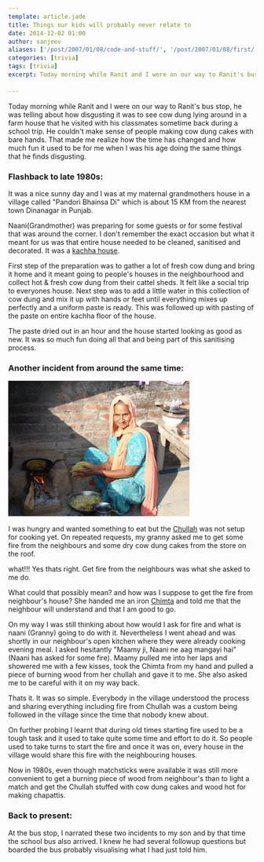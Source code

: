 ```yaml
---
template: article.jade
title: Things our kids will probably never relate to
date: 2014-12-02 01:00
author: sanjeev
aliases: ['/post/2007/01/08/code-and-stuff/', '/post/2007/01/08/first/', '/post/2008/01/08/first']
categories: [trivia]
tags: [trivia]
excerpt: Today morning while Ranit and I were on our way to Ranit's bus stop, he was telling about how disgusting it was to see cowdung lying around in a farm house that he visited with his classmates sometime back during a school trip. He couldn't make sense of people making cow dung cakes with bare hands. That made me realize how the time has changed and how much fun it used to be for me when I was his age doing the same things that he finds disgusting.

---
```


Today morning while Ranit and I were on our way to Ranit's bus stop, he was telling about how disgusting it was to see cow dung lying around in a farm house that he visited with his classmates sometime back during a school trip. He couldn't make sense of people making cow dung cakes with bare hands. That made me realize how the time has changed and how much fun it used to be for me when I was his age doing the same things that he finds disgusting.

### Flashback to late 1980s:

It was a nice sunny day and I was at my maternal grandmothers house in a village called "Pandori Bhainsa Di" which is about 15 KM from the nearest town Dinanagar in Punjab. 

Naani(Grandmother) was preparing for some guests or for some festival that was around the corner. I don't remember the exact occasion but what it meant for us was that entire house needed to be cleaned, sanitised and decorated. It was a [kachha house](https://www.google.co.in/search?q=kachha+house&espv=2&biw=1622&bih=892&source=lnms&tbm=isch&sa=X&ei=Hd5-VPTBA4y9uATyzYLgAQ&ved=0CAYQ_AUoAQ).

<span class="more"></span>

First step of the preparation was to gather a lot of fresh cow dung and bring it home and it meant going to people's houses in the neighbourhood and collect hot & fresh cow dung from their cattel sheds. It felt like a social trip to everyones house. Next step was to add a little water in this collection of cow dung and mix it up with hands or feet until everything mixes up perfectly and a uniform paste is ready. This was followed up with pasting of the paste on entire kachha floor of the house.

The paste dried out in an hour and the house started looking as good as new. It was so much fun doing all that and being part of this sanitising process. 

### Another incident from around the same time:

![image-right](Chullah.JPG)

I was hungry and wanted something to eat but the [Chullah](https://www.google.co.in/search?q=chullah&espv=2&biw=1622&bih=892&source=lnms&tbm=isch&sa=X&ei=SPR-VLfsM4KbuQSHxoKIAw&ved=0CAYQ_AUoAQ) was not setup for cooking yet. On repeated requests, my granny asked me to get some fire from the neighbours and some dry cow dung cakes from the store on the roof. 

what!!! Yes thats right. Get fire from the neighbours was what she asked to me do. 

What could that possibly mean? and how was I suppose to get the fire from neighbour's house? She handed me an iron [Chimta](https://www.google.co.in/search?q=chullah&espv=2&biw=1622&bih=892&source=lnms&tbm=isch&sa=X&ei=SPR-VLfsM4KbuQSHxoKIAw&ved=0CAYQ_AUoAQ#tbm=isch&q=chimta) and told me that the neighbour will understand and that I am good to go. 

On my way I was still thinking about how would I ask for fire and what is naani (Granny) going to do with it. Nevertheless I went ahead and was shortly in our neighbour's open kitchen where they were already cooking evening meal. I asked hesitantly "Maamy ji, Naani ne aag mangayi hai" (Naani has asked for some fire).  Maamy pulled me into her laps and showered me with a few kisses, took the Chimta from my hand and pulled a piece of burning wood from her chullah and gave it to me. She also asked me to be careful with it on my way back.

Thats it. It was so simple. Everybody in the village understood the process and sharing everything including fire from Chullah was a custom being followed in the village since the time that nobody knew about.

On further probing I learnt that during old times starting fire used to be a tough task and it used to take quite some time and effort to do it. So people used to take turns to start the fire and once it was on, every house in the village would share this fire with the neighbouring houses. 

Now in 1980s, even though matchsticks were available it was still more convenient to get a burning piece of wood from neighbour's than to light a match and get the Chullah stuffed with cow dung cakes and wood hot for making chapattis.  

### Back to present:

At the bus stop, I narrated these two incidents to my son and by that time the school bus also arrived. I knew he had several followup questions but boarded the bus probably visualising what I had just told him.
